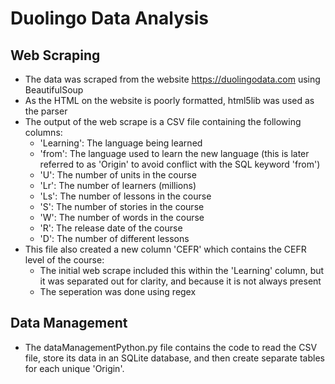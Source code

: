 # Duolingo Data Analysis

## Web Scraping

- The data was scraped from the website https://duolingodata.com using BeautifulSoup
- As the HTML on the website is poorly formatted, html5lib was used as the parser
- The output of the web scrape is a CSV file containing the following columns:
  - 'Learning': The language being learned
  - 'from': The language used to learn the new language (this is later referred to as 'Origin' to avoid conflict with the SQL keyword 'from')
  - 'U': The number of units in the course
  - 'Lr': The number of learners (millions)
  - 'Ls': The number of lessons in the course
  - 'S': The number of stories in the course
  - 'W': The number of words in the course
  - 'R': The release date of the course
  - 'D': The number of different lessons
- This file also created a new column 'CEFR' which contains the CEFR level of the course:
    - The initial web scrape included this within the 'Learning' column, but it was separated out for clarity, and because it is not always present
    - The seperation was done using regex

## Data Management

- The dataManagementPython.py file contains the code to read the CSV file, store its data in an SQLite database, and then create separate tables for each unique 'Origin'. 